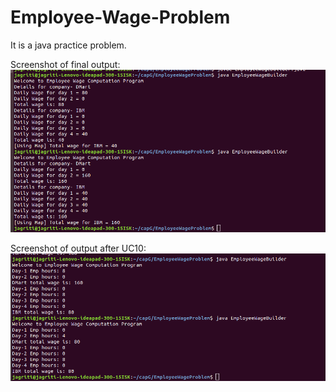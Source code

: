 # Employee-Wage-Problem
It is a java practice problem.

Screenshot of final output:
![final output](https://github.com/jagriti04/Employee-Wage-Problem/blob/master/outputImages/finalOutput.png)


Screenshot of output after UC10:
![UC10img](https://github.com/jagriti04/Employee-Wage-Problem/blob/master/outputImages/UC10.png)

